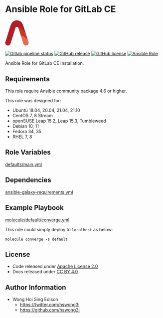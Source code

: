 # Ansible Role for GitLab CE

<img src="/alvistack.svg" width="75" alt="AlviStack">

[![Gitlab pipeline status](https://img.shields.io/gitlab/pipeline/alvistack/ansible-role-gitlab_ce/master)](https://gitlab.com/alvistack/ansible-role-gitlab_ce/-/pipelines)
[![GitHub release](https://img.shields.io/github/release/alvistack/ansible-role-gitlab_ce.svg)](https://github.com/alvistack/ansible-role-gitlab_ce/releases)
[![GitHub license](https://img.shields.io/github/license/alvistack/ansible-role-gitlab_ce.svg)](https://github.com/alvistack/ansible-role-gitlab_ce/blob/master/LICENSE)
[![Ansible Role](https://img.shields.io/badge/galaxy-alvistack.gitlab_ce-blue.svg)](https://galaxy.ansible.com/alvistack/gitlab_ce)

Ansible Role for GitLab CE Installation.

## Requirements

This role require Ansible community package 4.6 or higher.

This role was designed for:

  - Ubuntu 18.04, 20.04, 21.04, 21.10
  - CentOS 7, 8 Stream
  - openSUSE Leap 15.2, Leap 15.3, Tumbleweed
  - Debian 10, 11
  - Fedora 34, 35
  - RHEL 7, 8

## Role Variables

[defaults/main.yml](defaults/main.yml)

## Dependencies

[ansible-galaxy-requirements.yml](ansible-galaxy-requirements.yml)

## Example Playbook

[molecule/default/converge.yml](molecule/default/converge.yml)

This role could simply deploy to `localhost` as below:

    molecule converge -s default

## License

  - Code released under [Apache License 2.0](LICENSE)
  - Docs released under [CC BY 4.0](http://creativecommons.org/licenses/by/4.0/)

## Author Information

  - Wong Hoi Sing Edison
      - <https://twitter.com/hswong3i>
      - <https://github.com/hswong3i>

